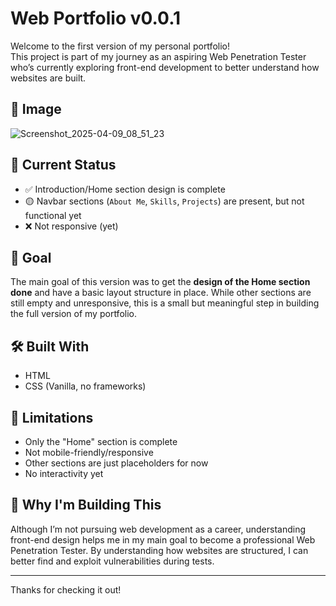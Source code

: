 # Web Portfolio v0.0.1

Welcome to the first version of my personal portfolio!  
This project is part of my journey as an aspiring Web Penetration Tester who’s currently exploring front-end development to better understand how websites are built.
## 📸 Image
![Screenshot_2025-04-09_08_51_23](https://github.com/user-attachments/assets/e31fb201-e737-4498-92fc-5696d2c18f91)

## 📌 Current Status

- ✅ Introduction/Home section design is complete  
- 🟡 Navbar sections (`About Me`, `Skills`, `Projects`) are present, but not functional yet  
- ❌ Not responsive (yet)

## 🎯 Goal

The main goal of this version was to get the **design of the Home section done** and have a basic layout structure in place. While other sections are still empty and unresponsive, this is a small but meaningful step in building the full version of my portfolio.

## 🛠️ Built With

- HTML
- CSS (Vanilla, no frameworks)

## 🚧 Limitations

- Only the "Home" section is complete
- Not mobile-friendly/responsive
- Other sections are just placeholders for now
- No interactivity yet

## 🙌 Why I'm Building This

Although I’m not pursuing web development as a career, understanding front-end design helps me in my main goal to become a professional Web Penetration Tester. By understanding how websites are structured, I can better find and exploit vulnerabilities during tests.

---

Thanks for checking it out!
